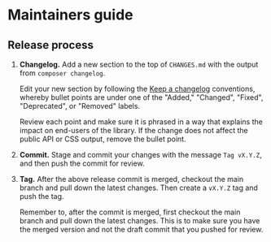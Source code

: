 # Maintainers guide

## Release process

1. **Changelog.** Add a new section to the top of `CHANGES.md` with the output from `composer changelog`.

   Edit your new section by following the [Keep a changelog](https://keepachangelog.com/en/1.0.0/) conventions,
   whereby bullet points are under one of the "Added," "Changed", "Fixed", "Deprecated", or "Removed" labels.

   Review each point and make sure it is phrased in a way that explains the impact on end-users of the library. If the change does not affect the public API or CSS output, remove the bullet point.
2. **Commit.** Stage and commit your changes with the message `Tag vX.Y.Z`, and then push the commit for review.

3. **Tag.** After the above release commit is merged, checkout the main branch and pull down the latest changes. Then create a `vX.Y.Z` tag and push the tag.

   Remember to, after the commit is merged, first checkout the main branch and pull down the latest changes.
   This is to make sure you have the merged version and not the draft commit that you pushed for review.
